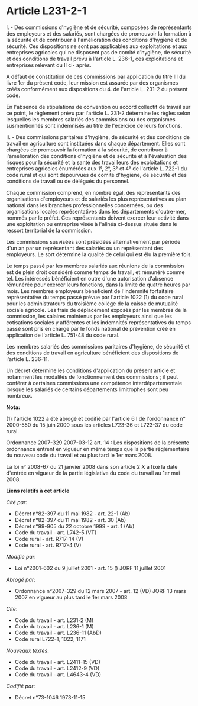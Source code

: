 # Article L231-2-1

I. - Des commissions d'hygiène et de sécurité, composées de représentants des employeurs et des salariés, sont chargées de
promouvoir la formation à la sécurité et de contribuer à l'amélioration des conditions d'hygiène et de sécurité. Ces
dispositions ne sont pas applicables aux exploitations et aux entreprises agricoles qui ne disposent pas de comité d'hygiène,
de sécurité et des conditions de travail prévu à l'article L. 236-1, ces exploitations et entreprises relevant du II ci-
après.

A défaut de constitution de ces commissions par application du titre III du livre 1er du présent code, leur mission est
assurée par des organismes créés conformément aux dispositions du 4. de l'article L. 231-2 du présent code.

En l'absence de stipulations de convention ou accord collectif de travail sur ce point, le règlement prévu par l'article L.
231-2 détermine les règles selon lesquelles les membres salariés des commissions ou des organismes susmentionnés sont
indemnisés au titre de l'exercice de leurs fonctions.

II. - Des commissions paritaires d'hygiène, de sécurité et des conditions de travail en agriculture sont instituées dans
chaque département. Elles sont chargées de promouvoir la formation à la sécurité, de contribuer à l'amélioration des
conditions d'hygiène et de sécurité et à l'évaluation des risques pour la sécurité et la santé des travailleurs des
exploitations et entreprises agricoles énumérées aux 1°, 2°, 3° et 4° de l'article L. 722-1 du code rural et qui sont
dépourvues de comité d'hygiène, de sécurité et des conditions de travail ou de délégués du personnel.

Chaque commission comprend, en nombre égal, des représentants des organisations d'employeurs et de salariés les plus
représentatives au plan national dans les branches professionnelles concernées, ou des organisations locales représentatives
dans les départements d'outre-mer, nommés par le préfet. Ces représentants doivent exercer leur activité dans une
exploitation ou entreprise visée à l'alinéa ci-dessus située dans le ressort territorial de la commission.

Les commissions susvisées sont présidées alternativement par période d'un an par un représentant des salariés ou un
représentant des employeurs. Le sort détermine la qualité de celui qui est élu la première fois.

Le temps passé par les membres salariés aux réunions de la commission est de plein droit considéré comme temps de travail, et
rémunéré comme tel. Les intéressés bénéficient en outre d'une autorisation d'absence rémunérée pour exercer leurs fonctions,
dans la limite de quatre heures par mois. Les membres employeurs bénéficient de l'indemnité forfaitaire représentative du
temps passé prévue par l'article 1022 (1) du code rural pour les administrateurs du troisième collège de la caisse de
mutualité sociale agricole. Les frais de déplacement exposés par les membres de la commission, les salaires maintenus par les
employeurs ainsi que les cotisations sociales y afférentes et les indemnités représentatives du temps passé sont pris en
charge par le fonds national de prévention créé en application de l'article L. 751-48 du code rural.

Les membres salariés des commissions paritaires d'hygiène, de sécurité et des conditions de travail en agriculture
bénéficient des dispositions de l'article L. 236-11.

Un décret détermine les conditions d'application du présent article et notamment les modalités de fonctionnement des
commissions ; il peut conférer à certaines commissions une compétence interdépartementale lorsque les salariés de certains
départements limitrophes sont peu nombreux.

**Nota:**

(1) l'article 1022 a été abrogé et codifié par l'article 6 I de l'ordonnance n° 2000-550 du 15 juin 2000 sous les articles
L723-36 et L723-37 du code rural. 

Ordonnance 2007-329 2007-03-12 art. 14 : Les dispositions de la présente ordonnance entrent en vigueur en même temps que la
partie réglementaire du nouveau code du travail et au plus tard le 1er mars 2008.

La loi n° 2008-67 du 21 janvier 2008 dans son article 2 X a fixé la date d'entrée en vigueur de la partie législative du code
du travail au 1er mai 2008.

**Liens relatifs à cet article**

_Cité par_:

  - Décret n°82-397 du 11 mai 1982 - art. 22-1 (Ab)
  - Décret n°82-397 du 11 mai 1982 - art. 30 (Ab)
  - Décret n°99-905 du 22 octobre 1999 - art. 1 (Ab)
  - Code du travail - art. L742-5 (VT)
  - Code rural - art. R717-14 (V)
  - Code rural - art. R717-4 (V)

_Modifié par_:

  - Loi n°2001-602 du 9 juillet 2001 - art. 15 () JORF 11 juillet 2001

_Abrogé par_:

  - Ordonnance n°2007-329 du 12 mars 2007 - art. 12 (VD) JORF 13 mars 2007 en vigueur au plus tard le 1er mars 2008

_Cite_:

  - Code du travail - art. L231-2 (M)
  - Code du travail - art. L236-1 (M)
  - Code du travail - art. L236-11 (AbD)
  - Code rural L722-1, 1022, 1171

_Nouveaux textes_:

  - Code du travail - art. L2411-15 (VD)
  - Code du travail - art. L2412-9 (VD)
  - Code du travail - art. L4643-4 (VD)

_Codifié par_:

  - Décret n°73-1046 1973-11-15
